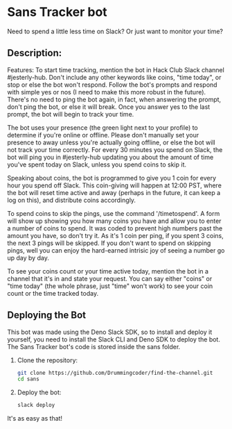# Sans Tracker bot

Need to spend a little less time on Slack? Or just want to monitor your time?
## Description: 
Features: 
To start time tracking, mention the bot in Hack Club Slack channel #jesterly-hub.
Don't include any other keywords like coins, "time today", or stop or else the bot
won't respond. Follow the bot's prompts and respond with simple yes or nos (I need
to make this more robust in the future). There's no need to ping the bot again, in
fact, when answering the prompt, don't ping the bot, or else it will break. Once
you answer yes to the last prompt, the bot will begin to track your time.

The bot uses your presence (the green light next to your profile) to determine
if you're online or offline. Please don't manually set your presence to away unless
you're actually going offline, or else the bot will not track your time correctly.
For every 30 minutes you spend on Slack, the bot will ping you in #jesterly-hub
updating you about the amount of time you've spent today on Slack, unless you spend
coins to skip it.

Speaking about coins, the bot is programmed to give you 1 coin for every hour you
spend off Slack. This coin-giving will happen at 12:00 PST, where the bot will
reset time active and away (perhaps in the future, it can keep a log on this), and
distribute coins accordingly.

To spend coins to skip the pings, use the command '/timetospend'. A form will show
up showing you how many coins you have and allow you to enter a number of coins to
spend. It was coded to prevent high numbers past the amount you have, so don't try
it. As it's 1 coin per ping, if you spent 3 coins, the next 3 pings will be skipped.
If you don't want to spend on skipping pings, well you can enjoy the hard-earned
intrisic joy of seeing a number go up day by day.

To see your coins count or your time active today, mention the bot in a channel
that it's in and state your request. You can say either "coins" or "time today"
(the whole phrase, just "time" won't work) to see your coin count or the time
tracked today.

## Deploying the Bot
This bot was made using the Deno Slack SDK, so to install and deploy it yourself,
you need to install the Slack CLI and Deno SDK to deploy the bot.
The Sans Tracker bot's code is stored inside the sans folder.

1. Clone the repository:
    ```bash
    git clone https://github.com/Drummingcoder/find-the-channel.git
    cd sans
    ```
2. Deploy the bot:
    ```bash
    slack deploy
    ```

It's as easy as that!

